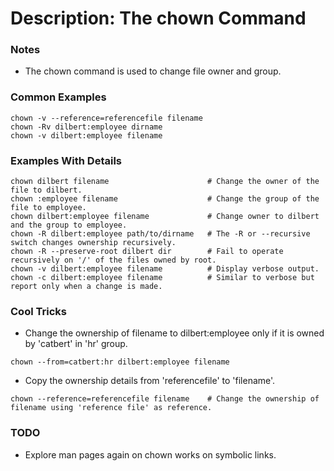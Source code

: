 # Description: The chown Command

### Notes
* The chown command is used to change file owner and group.

### Common Examples
```shell
chown -v --reference=referencefile filename
chown -Rv dilbert:employee dirname
chown -v dilbert:employee filename
```

### Examples With Details
```shell
chown dilbert filename                      # Change the owner of the file to dilbert.
chown :employee filename                    # Change the group of the file to employee.
chown dilbert:employee filename             # Change owner to dilbert and the group to employee.
chown -R dilbert:employee path/to/dirname   # The -R or --recursive switch changes ownership recursively.
chown -R --preserve-root dilbert dir        # Fail to operate recursively on '/' of the files owned by root.
chown -v dilbert:employee filename          # Display verbose output.
chown -c dilbert:employee filename          # Similar to verbose but report only when a change is made.
```

### Cool Tricks
* Change the ownership of filename to dilbert:employee only if it is owned by 'catbert' in 'hr' group.
```shell
chown --from=catbert:hr dilbert:employee filename
```
* Copy the ownership details from 'referencefile' to 'filename'.
```shell
chown --reference=referencefile filename    # Change the ownership of filename using 'reference file' as reference.
```

### TODO
* Explore man pages again on chown works on symbolic links.
